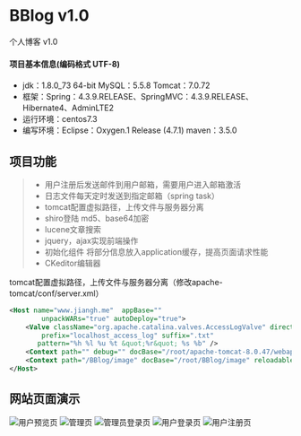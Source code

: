 # BBlog v1.0
个人博客 v1.0
#### 项目基本信息(编码格式 UTF-8)
* jdk：1.8.0_73 64-bit MySQL：5.5.8 Tomcat：7.0.72
* 框架：Spring：4.3.9.RELEASE、SpringMVC：4.3.9.RELEASE、Hibernate4、AdminLTE2
* 运行环境：centos7.3  
* 编写环境：Eclipse：Oxygen.1 Release (4.7.1) maven：3.5.0

项目功能
---
> * 用户注册后发送邮件到用户邮箱，需要用户进入邮箱激活
> * 日志文件每天定时发送到指定邮箱（spring task）
> * tomcat配置虚拟路径，上传文件与服务器分离
> * shiro登陆  md5、base64加密
> * lucene文章搜索
> * jquery，ajax实现前端操作
> * 初始化组件 将部分信息放入application缓存，提高页面请求性能
> * CKeditor编辑器

tomcat配置虚拟路径，上传文件与服务器分离（修改apache-tomcat/conf/server.xml）
```xml
<Host name="www.jiangh.me"  appBase=""
		unpackWARs="true" autoDeploy="true">
	<Valve className="org.apache.catalina.valves.AccessLogValve" directory="logs"
		prefix="localhost_access_log" suffix=".txt"
	   pattern="%h %l %u %t &quot;%r&quot; %s %b" />
	<Context path="" debug="" docBase="/root/apache-tomcat-8.0.47/webapps/BBlog/"/>  <!-- 域名直接访问 -->
	<Context path="/BBlog/image" docBase="/root/BBlog/image" reloadable="false"></Context>  <!-- 虚拟路径 -->
</Host>
```

网站页面演示
---
![用户预览页](https://raw.githubusercontent.com/Nixxxxx/BBlog-Website/master/BBlog/readme/foreground.png)
![管理页](https://raw.githubusercontent.com/Nixxxxx/BBlog-Website/master/BBlog/readme/admin_page.png)
![管理员登录页](https://raw.githubusercontent.com/Nixxxxx/BBlog-Website/master/BBlog/readme/admin_login.png)
![用户登录页](https://raw.githubusercontent.com/Nixxxxx/BBlog-Website/master/BBlog/readme/user_signin.png)
![用户注册页](https://raw.githubusercontent.com/Nixxxxx/BBlog-Website/master/BBlog/readme/user_signup.png)

